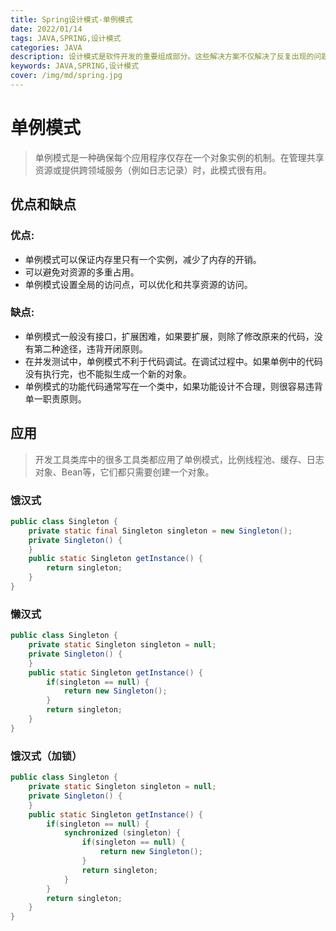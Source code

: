 ```yaml
---
title: Spring设计模式-单例模式
date: 2022/01/14
tags: JAVA,SPRING,设计模式
categories: JAVA
description: 设计模式是软件开发的重要组成部分。这些解决方案不仅解决了反复出现的问题，而且还通过识别通用模式来帮助开发人员了解框架的设计。
keywords: JAVA,SPRING,设计模式
cover: /img/md/spring.jpg
---
```


# 单例模式
> 单例模式是一种确保每个应用程序仅存在一个对象实例的机制。在管理共享资源或提供跨领域服务（例如日志记录）时，此模式很有用。

## 优点和缺点
### 优点:
- 单例模式可以保证内存里只有一个实例，减少了内存的开销。
- 可以避免对资源的多重占用。
- 单例模式设置全局的访问点，可以优化和共享资源的访问。

### 缺点:
- 单例模式一般没有接口，扩展困难，如果要扩展，则除了修改原来的代码，没有第二种途径，违背开闭原则。
- 在并发测试中，单例模式不利于代码调试。在调试过程中。如果单例中的代码没有执行完，也不能拟生成一个新的对象。
- 单例模式的功能代码通常写在一个类中，如果功能设计不合理，则很容易违背单一职责原则。

## 应用
> 开发工具类库中的很多工具类都应用了单例模式，比例线程池、缓存、日志对象、Bean等，它们都只需要创建一个对象。

### 饿汉式
```java
public class Singleton {
    private static final Singleton singleton = new Singleton();
    private Singleton() {
    }
    public static Singleton getInstance() {
        return singleton;
    }
}
```

### 懒汉式
```java
public class Singleton {
    private static Singleton singleton = null;
    private Singleton() {
    }
    public static Singleton getInstance() {
        if(singleton == null) {
            return new Singleton();
        }
        return singleton;
    }
}
```

### 饿汉式（加锁）
```java
public class Singleton {
    private static Singleton singleton = null;
    private Singleton() {
    }
    public static Singleton getInstance() {
        if(singleton == null) {
            synchronized (singleton) {
                if(singleton == null) { 
                    return new Singleton();
                }
                return singleton;
            }
        }
        return singleton;
    }
}
```